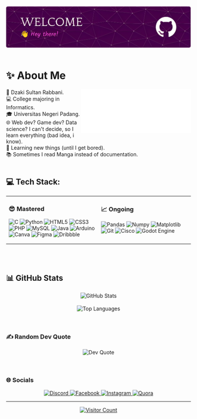 <img src="files/github-header-image.png" alt="Header Image"><br><br>

# ✨️ About Me
<img align="right" src="files/8390-fubuki-shirakami-without-background.gif" alt="Fubuki Shirakami GIF">

👾 Dzaki Sultan Rabbani.<br>💻 College majoring in Informatics.<br>🎓 Universitas Negeri Padang.<br>🌐 Web dev? Game dev? Data science? I can't decide, so I learn everything (bad idea, i know).<br>🧠 Learning new things (until I get bored).<br>📚 Sometimes I read Manga instead of documentation. <br><br>


## 💻 Tech Stack:
<table style="width: 100%;">
    <tr>
        <td style="width: 50%; vertical-align: top;">
            <h3>😎️ Mastered</h3>
            <p>
                <img src="https://img.shields.io/badge/c-%2300599C.svg?style=for-the-badge&logo=c&logoColor=white" alt="C">
                <img src="https://img.shields.io/badge/python-3670A0?style=for-the-badge&logo=python&logoColor=ffdd54" alt="Python">
                <img src="https://img.shields.io/badge/html5-%23E34F26.svg?style=for-the-badge&logo=html5&logoColor=white" alt="HTML5">
                <img src="https://img.shields.io/badge/css3-%231572B6.svg?style=for-the-badge&logo=css3&logoColor=white" alt="CSS3">
                <img src="https://img.shields.io/badge/php-%23777BB4.svg?style=for-the-badge&logo=php&logoColor=white" alt="PHP">
                <img src="https://img.shields.io/badge/mysql-4479A1.svg?style=for-the-badge&logo=mysql&logoColor=white" alt="MySQL">
                <img src="https://img.shields.io/badge/java-%23ED8B00.svg?style=for-the-badge&logo=openjdk&logoColor=white" alt="Java">
                <img src="https://img.shields.io/badge/-Arduino-00979D?style=for-the-badge&logo=Arduino&logoColor=white" alt="Arduino">
                <img src="https://img.shields.io/badge/Canva-%2300C4CC.svg?style=for-the-badge&logo=Canva&logoColor=white" alt="Canva">
                <img src="https://img.shields.io/badge/figma-%23F24E1E.svg?style=for-the-badge&logo=figma&logoColor=white" alt="Figma">
                <img src="https://img.shields.io/badge/Dribbble-EA4C89?style=for-the-badge&logo=dribbble&logoColor=white" alt="Dribbble">
            </p>
        </td>
        <td style="width: 50%; vertical-align: top;">
            <h3>📈️ Ongoing</h3>
            <p>
                <img src="https://img.shields.io/badge/pandas-%23150458.svg?style=for-the-badge&logo=pandas&logoColor=white" alt="Pandas">
                <img src="https://img.shields.io/badge/numpy-%23013243.svg?style=for-the-badge&logo=numpy&logoColor=white" alt="Numpy">
                <img src="https://img.shields.io/badge/Matplotlib-%23ffffff.svg?style=for-the-badge&logo=Matplotlib&logoColor=black" alt="Matplotlib">
                <img src="https://img.shields.io/badge/git-%23F05033.svg?style=for-the-badge&logo=git&logoColor=white" alt="Git">
                <img src="https://img.shields.io/badge/cisco-%23049fd9.svg?style=for-the-badge&logo=cisco&logoColor=black" alt="Cisco">
                <img src="https://img.shields.io/badge/GODOT-%23FFFFFF.svg?style=for-the-badge&logo=godot-engine" alt="Godot Engine">
            </p>
        </td>
    </tr>
</table><br><br>


## 📊 GitHub Stats
<div align="center">
    <img width="500" align="center" src="https://github-readme-stats.vercel.app/api?username=Nyot-Nyot&theme=jolly&hide_border=false&include_all_commits=true&count_private=false" alt="GitHub Stats"> <br> <br>
    <img width="500" align="center" src="https://github-readme-stats.vercel.app/api/top-langs/?username=Nyot-Nyot&theme=jolly&hide_border=false&include_all_commits=true&count_private=false&layout=compact" alt="Top Languages">
</div> <br><br>


### ✍️ Random Dev Quote
<div align="center">
    <img align="center" src="https://quotes-github-readme.vercel.app/api?type=horizontal&theme=radical" alt="Dev Quote">
</div><br><br>


### 🌐 Socials
<div align="center">
    <a href="https://discordapp.com/users/823916335314632805" target="_blank">
        <img src="https://img.shields.io/badge/Discord-%237289DA.svg?logo=discord&logoColor=white" alt="Discord">
    </a>
    <a href="https://web.facebook.com/dzaki.sultan.5" target="_blank">
        <img src="https://img.shields.io/badge/Facebook-%231877F2.svg?logo=Facebook&logoColor=white" alt="Facebook">
    </a>
    <a href="https://www.instagram.com/dzakisultanr/" target="_blank">
        <img src="https://img.shields.io/badge/Instagram-%23E4405F.svg?logo=Instagram&logoColor=white" alt="Instagram">
    </a>
    <a href="https://id.quora.com/profile/Dzaki-Sultan-Rabbani" target="_blank">
        <img src="https://img.shields.io/badge/Quora-%23B92B27.svg?logo=Quora&logoColor=white" alt="Quora">
    </a>
</div>

---
<div align="center">
    <a href="https://visitcount.itsvg.in">
        <img src="https://visitcount.itsvg.in/api?id=Nyot-Nyot&icon=5&color=11" alt="Visitor Count">
    </a>
</div>

<!-- Proudly created with GPRM ( https://gprm.itsvg.in ) -->
